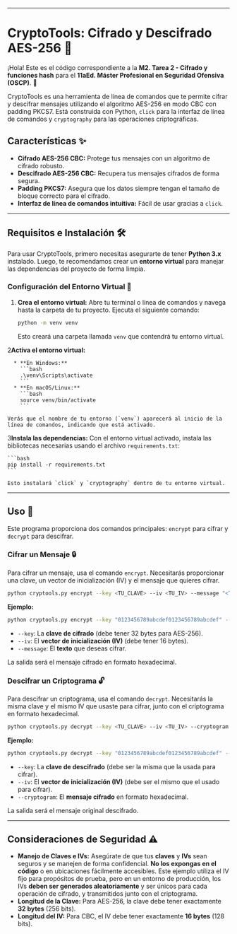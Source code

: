 -----

# CryptoTools: Cifrado y Descifrado AES-256 🔐

¡Hola\! Este es el código correspondiente a la **M2. Tarea 2 - Cifrado y funciones hash** para el **11aEd. Máster Profesional en Seguridad Ofensiva (OSCP)**. 🚀

CryptoTools es una herramienta de línea de comandos que te permite cifrar y descifrar mensajes utilizando el algoritmo AES-256 en modo CBC con padding PKCS7. Está construida con Python, `click` para la interfaz de línea de comandos y `cryptography` para las operaciones criptográficas.

## Características ✨

  * **Cifrado AES-256 CBC:** Protege tus mensajes con un algoritmo de cifrado robusto.
  * **Descifrado AES-256 CBC:** Recupera tus mensajes cifrados de forma segura.
  * **Padding PKCS7:** Asegura que los datos siempre tengan el tamaño de bloque correcto para el cifrado.
  * **Interfaz de línea de comandos intuitiva:** Fácil de usar gracias a `click`.

-----

## Requisitos e Instalación 🛠️

Para usar CryptoTools, primero necesitas asegurarte de tener **Python 3.x** instalado. Luego, te recomendamos crear un **entorno virtual** para manejar las dependencias del proyecto de forma limpia.

### Configuración del Entorno Virtual 🐍

1.  **Crea el entorno virtual:**
    Abre tu terminal o línea de comandos y navega hasta la carpeta de tu proyecto. Ejecuta el siguiente comando:

    ```bash
    python -m venv venv
    ```

    Esto creará una carpeta llamada `venv` que contendrá tu entorno virtual.

2**Activa el entorno virtual:**

      * **En Windows:**
        ```bash
        .\venv\Scripts\activate
        ```
      * **En macOS/Linux:**
        ```bash
        source venv/bin/activate
        ```

    Verás que el nombre de tu entorno (`venv`) aparecerá al inicio de la línea de comandos, indicando que está activado.

3**Instala las dependencias:**
    Con el entorno virtual activado, instala las bibliotecas necesarias usando el archivo `requirements.txt`:

    ```bash
    pip install -r requirements.txt
    ```

    Esto instalará `click` y `cryptography` dentro de tu entorno virtual.

-----

## Uso 🚀

Este programa proporciona dos comandos principales: `encrypt` para cifrar y `decrypt` para descifrar.

### Cifrar un Mensaje 🔒

Para cifrar un mensaje, usa el comando `encrypt`. Necesitarás proporcionar una clave, un vector de inicialización (IV) y el mensaje que quieres cifrar.

```bash
python cryptools.py encrypt --key <TU_CLAVE> --iv <TU_IV> --message "<TU_MENSAJE>"
```

**Ejemplo:**

```bash
python cryptools.py encrypt --key "0123456789abcdef0123456789abcdef" --iv "abcdef9876543210" --message "Hola Mundo Secreto!"
```

  * `--key`: La **clave de cifrado** (debe tener 32 bytes para AES-256).
  * `--iv`: El **vector de inicialización (IV)** (debe tener 16 bytes).
  * `--message`: El **texto** que deseas cifrar.

La salida será el mensaje cifrado en formato hexadecimal.

### Descifrar un Criptograma 🔓

Para descifrar un criptograma, usa el comando `decrypt`. Necesitarás la misma clave y el mismo IV que usaste para cifrar, junto con el criptograma en formato hexadecimal.

```bash
python cryptools.py decrypt --key <TU_CLAVE> --iv <TU_IV> --cryptogram <TU_CRIPTOGRAMA_HEX>
```

**Ejemplo:**

```bash
python cryptools.py decrypt --key "0123456789abcdef0123456789abcdef" --iv "abcdef9876543210" --cryptogram "E8B5C0D7A6F1E0C4B3A291807F6E5D4C3B2A19087766554433221100FFEE1122"
```

  * `--key`: La **clave de descifrado** (debe ser la misma que la usada para cifrar).
  * `--iv`: El **vector de inicialización (IV)** (debe ser el mismo que el usado para cifrar).
  * `--cryptogram`: El **mensaje cifrado** en formato hexadecimal.

La salida será el mensaje original descifrado.

-----

## Consideraciones de Seguridad ⚠️

  * **Manejo de Claves e IVs:** Asegúrate de que tus **claves** y **IVs** sean seguros y se manejen de forma confidencial. **No los expongas en el código** o en ubicaciones fácilmente accesibles. Este ejemplo utiliza el IV fijo para propósitos de prueba, pero en un entorno de producción, los IVs **deben ser generados aleatoriamente** y ser únicos para cada operación de cifrado, y transmitidos junto con el criptograma.
  * **Longitud de la Clave:** Para AES-256, la clave debe tener exactamente **32 bytes** (256 bits).
  * **Longitud del IV:** Para CBC, el IV debe tener exactamente **16 bytes** (128 bits).